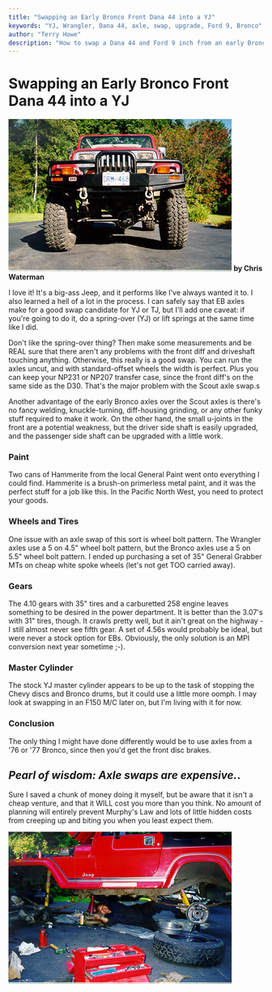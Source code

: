 ```yaml
---
title: "Swapping an Early Bronco Front Dana 44 into a YJ"
keywords: "YJ, Wrangler, Dana 44, axle, swap, upgrade, Ford 9, Bronco"
author: "Terry Howe"
description: "How to swap a Dana 44 and Ford 9 inch from an early Bronco into a Jeep Wrangler YJ."
---
```

# Swapping an Early Bronco Front Dana 44 into a YJ

![Front view](../../../img/axle/upgrades/fordeb/homefrt.jpg "Front view")
**by Chris Waterman**

I love it! It's a big-ass Jeep, and it performs like I've always wanted it to. I also learned a hell of a lot in the process. I can safely say that EB axles make for a good swap candidate for YJ or TJ, but I'll add one caveat: if you're going to do it, do a spring-over (YJ) or lift springs at the same time like I did.

Don't like the spring-over thing? Then make some measurements and be REAL sure that there aren't any problems with the front diff and driveshaft touching anything. Otherwise, this really is a good swap. You can run the axles uncut, and with standard-offset wheels the width is perfect. Plus you can keep your NP231 or NP207 transfer case, since the front diff's on the same side as the D30. That's the major problem with the Scout axle swap.s

Another advantage of the early Bronco axles over the Scout axles is there's no fancy welding, knuckle-turning, diff-housing grinding, or any other funky stuff required to make it work. On the other hand, the small u-joints in the front are a potential weakness, but the driver side shaft is easily upgraded, and the passenger side shaft can be upgraded with a little work.

### Paint

Two cans of Hammerite from the local General Paint went onto everything I could find. Hammerite is a brush-on primerless metal paint, and it was the perfect stuff for a job like this. In the Pacific North West, you need to protect your goods.

### Wheels and Tires

One issue with an axle swap of this sort is wheel bolt pattern. The Wrangler axles use a 5 on 4.5" wheel bolt pattern, but the Bronco axles use a 5 on 5.5" wheel bolt pattern. I ended up purchasing a set of 35" General Grabber MTs on cheap white spoke wheels (let's not get TOO carried away).

### Gears

The 4.10 gears with 35" tires and a carburetted 258 engine leaves something to be desired in the power department. It is better than the 3.07's with 31" tires, though. It crawls pretty well, but it ain't great on the highway - I still almost never see fifth gear. A set of 4.56s would probably be ideal, but were never a stock option for EBs. Obviously, the only solution is an MPI conversion next year sometime ;-).

### Master Cylinder

The stock YJ master cylinder appears to be up to the task of stopping the Chevy discs and Bronco drums, but it could use a little more oomph. I may look at swapping in an F150 M/C later on, but I'm living with it for now.

### Conclusion

The only thing I might have done differently would be to use axles from a '76 or '77 Bronco, since then you'd get the front disc brakes.

_Pearl of wisdom: Axle swaps are expensive._.
---
Sure I saved a chunk of money doing it myself, but be aware that it isn't a cheap venture, and that it WILL cost you more than you think. No amount of planning will entirely prevent Murphy's Law and lots of little hidden costs from creeping up and biting you when you least expect them.

![Larry Soo lends a helping hand](../../../img/axle/upgrades/fordeb/larshlp.jpg "Larry Soo lends a helping hand")